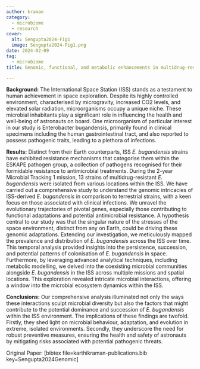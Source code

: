 ```yaml
---
author: kraman
category:
  - microbiome
  - research
cover:
  alt: Sengupta2024-Fig1
  image: Sengupta2024-Fig1.png
date: 2024-02-09
tag:
  - microbiome
title: Genomic, functional, and metabolic enhancements in multidrug-resistant Enterobacter bugandensis facilitating its persistence and succession in the International Space Station

---
```

**Background:** The International Space Station (ISS) stands as a testament to human achievement in space exploration. Despite its highly controlled environment, characterised by microgravity, increased CO2 levels, and elevated solar radiation, microorganisms occupy a unique niche. These microbial inhabitants play a significant role in influencing the health and well-being of astronauts on board. One microorganism of particular interest in our study is Enterobacter bugandensis, primarily found in clinical specimens including the human gastrointestinal tract, and also reported to possess pathogenic traits, leading to a plethora of infections.

**Results:** Distinct from their Earth counterparts, ISS _E. bugandensis_ strains have exhibited resistance mechanisms that categorise them within the ESKAPE pathogen group, a collection of pathogens recognised for their formidable resistance to antimicrobial treatments. During the 2-year Microbial Tracking 1 mission, 13 strains of multidrug-resistant _E. bugandensis_ were isolated from various locations within the ISS. We have carried out a comprehensive study to understand the genomic intricacies of ISS-derived _E. bugandensis_ in comparison to terrestrial strains, with a keen focus on those associated with clinical infections. We unravel the evolutionary trajectories of pivotal genes, especially those contributing to functional adaptations and potential antimicrobial resistance. A hypothesis central to our study was that the singular nature of the stresses of the space environment, distinct from any on Earth, could be driving these genomic adaptations. Extending our investigation, we meticulously mapped the prevalence and distribution of _E. bugandensis_ across the ISS over time. This temporal analysis provided insights into the persistence, succession, and potential patterns of colonisation of _E. bugandensis_ in space. Furthermore, by leveraging advanced analytical techniques, including metabolic modelling, we delved into the coexisting microbial communities alongside _E. bugandensis_ in the ISS across multiple missions and spatial locations. This exploration revealed intricate microbial interactions, offering a window into the microbial ecosystem dynamics within the ISS.

**Conclusions:** Our comprehensive analysis illuminated not only the ways these interactions sculpt microbial diversity but also the factors that might contribute to the potential dominance and succession of _E. bugandensis_ within the ISS environment. The implications of these findings are twofold. Firstly, they shed light on microbial behaviour, adaptation, and evolution in extreme, isolated environments. Secondly, they underscore the need for robust preventive measures, ensuring the health and safety of astronauts by mitigating risks associated with potential pathogenic threats.

Original Paper: \[bibtex file=karthikraman-publications.bib key=Sengupta2024Genomic\]
